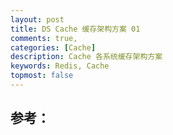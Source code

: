 ```yaml
---
layout: post
title: DS Cache 缓存架构方案 01  
comments: true,
categories: [Cache]
description: Cache 各系统缓存架构方案 
keywords: Redis, Cache
topmost: false
---
```











## 参考：

